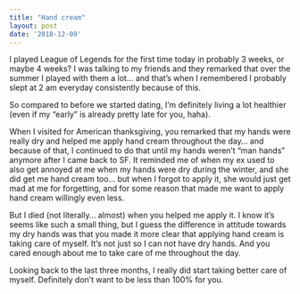 ```yaml
---
title: "Hand cream"
layout: post
date: '2018-12-09'
---
```


I played League of Legends for the first time today in probably 3 weeks, or maybe 4 weeks? I was talking to my friends and they remarked that over the summer I played with them a lot… and that’s when I remembered I probably slept at 2 am everyday consistently because of this.

So compared to before we started dating, I’m definitely living a lot healthier (even if my “early” is already pretty late for you, haha). 

When I visited for American thanksgiving, you remarked that my hands were really dry and helped me apply hand cream throughout the day… and because of that, I continued to do that until my hands weren’t “man hands” anymore after I came back to SF. It reminded me of when my ex used to also get annoyed at me when my hands were dry during the winter, and she did get me hand cream too… but when I forgot to apply it, she would just get mad at me for forgetting, and for some reason that made me want to apply hand cream willingly even less. 

But I died (not literally… almost) when you helped me apply it. I know it’s seems like such a small thing, but I guess the difference in attitude towards my dry hands was that you made it more clear that applying hand cream is taking care of myself. It’s not just so I can not have dry hands. And you cared enough about me to take care of me throughout the day. 

Looking back to the last three months, I really did start taking better care of myself. Definitely don’t want to be less than 100% for you.